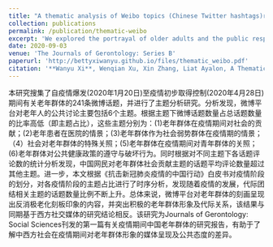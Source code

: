 ```yaml
---
title: "A thematic analysis of Weibo topics (Chinese Twitter hashtags)regarding older adults during the COVID-19 outbreak."
collection: publications
permalink: /publication/thematic-weibo
excerpt: 'We explored the portrayal of older adults and the public response to topics concerning older adults during the COVID-19 pandemic in Chinese social media (Weibo topics, equivalent to hashtags on Twitter). We also explored the temporal trends of dominant themes to identify changes over time.'
date: 2020-09-03
venue: 'The Journals of Gerontology: Series B'
paperurl: 'http://bettyxiwanyu.github.io/files/thematic_weibo.pdf'
citation: '**Wanyu Xi**, Wenqian Xu, Xin Zhang, Liat Ayalon, A Thematic Analysis of Weibo Topics (Chinese Twitter Hashtags) Regarding Older Adults During the COVID-19 Outbreak, The Journals of Gerontology: Series B, Volume 76, Issue 7, September 2021, Pages e306–e312.'
---
```

<span style="font-size:14px;">
本研究搜集了自疫情爆发(2020年1月20日)至疫情初步取得控制(2020年4月28日)期间有关老年群体的241条微博话题，并进行了主题分析研究。分析发现，微博平台对老年人的公共讨论主要包括6个主题。根据主题下微博话题数量占总话题数量的比率高低（即主题占比），这些主题分别为：(1)老年群体在疫情期间对社会的贡献；(2)老年患者在医院的情景；(3)老年群体作为社会弱势群体在疫情期的情景；（4）社会对老年群体的特殊关照；(5)老年群体在疫情期间对青年群体的关照；(6)老年群体对公共健康政策的遵守与破坏行为。同时根据对不同主题下各话题评论数的统计分析发现，中国网民对老年群体社会贡献主题的话题平均评论数量超过其他主题。进一步，本文根据《抗击新冠肺炎疫情的中国行动》白皮书对疫情阶段的划分，对各疫情阶段的主题占比进行了时序分析，发现随着疫情的发展，代际团结相关主题的话题数量比例不断上升。总体来说，微博平台对老年群体的刻画呈现出反消极老化刻板印象的内容，并突出积极的老年群体形象及代际关系，该结果与同期基于西方社交媒体的研究结论相反。该研究为Journals of Gerontology: Social Sciences刊发的第一篇有关疫情期间中国老年群体的研究报告，有助于了解中西方社会在疫情期间对老年群体形象的媒体呈现及公共态度的差异。
